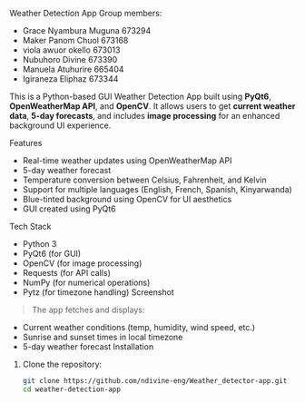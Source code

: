 Weather Detection App
Group members:
- Grace Nyambura Muguna 673294
- Maker Panom Chuol 673168
- viola awuor okello 673013
- Nubuhoro Divine 673390
- Manuela Atuhurire 665404
- Igiraneza Eliphaz 673344

This is a Python-based GUI Weather Detection App built using **PyQt6**, **OpenWeatherMap API**, and **OpenCV**. It allows users to get **current weather data**, **5-day forecasts**, and includes **image processing** for an enhanced background UI experience.

Features
- Real-time weather updates using OpenWeatherMap API
- 5-day weather forecast
- Temperature conversion between Celsius, Fahrenheit, and Kelvin
- Support for multiple languages (English, French, Spanish, Kinyarwanda)
- Blue-tinted background using OpenCV for UI aesthetics
- GUI created using PyQt6

Tech Stack
- Python 3
- PyQt6 (for GUI)
- OpenCV (for image processing)
- Requests (for API calls)
- NumPy (for numerical operations)
- Pytz (for timezone handling)
Screenshot
> The app fetches and displays:
- Current weather conditions (temp, humidity, wind speed, etc.)
- Sunrise and sunset times in local timezone
- 5-day weather forecast
Installation
1. Clone the repository:
   ```bash
   git clone https://github.com/ndivine-eng/Weather_detector-app.git
   cd weather-detection-app
   
